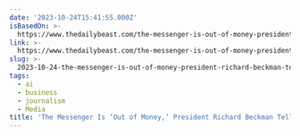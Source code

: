 ```yaml
---
date: '2023-10-24T15:41:55.000Z'
isBasedOn: >-
  https://www.thedailybeast.com/the-messenger-is-out-of-money-president-tells-fed-up-journos
link: >-
  https://www.thedailybeast.com/the-messenger-is-out-of-money-president-tells-fed-up-journos
slug: >-
  2023-10-24-the-messenger-is-out-of-money-president-richard-beckman-tells-fed-up-jou
tags:
  - ai
  - business
  - journalism
  - Media
title: 'The Messenger Is ‘Out of Money,’ President Richard Beckman Tells Fed-Up Jou'
---
```


